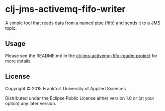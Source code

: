 # clj-jms-activemq-fifo-writer

A simple tool that reads data from a named pipe (fifo) and sends it to a JMS topic.

## Usage

Please see the README.md in the [clj-jms-activemq-fifo-reader project](https://github.com/fg-netzwerksicherheit/clj-jms-activemq-fifo-reader) for more details.

## License

Copyright © 2015 Frankfurt University of Applied Sciences

Distributed under the Eclipse Public License either version 1.0 or (at
your option) any later version.
